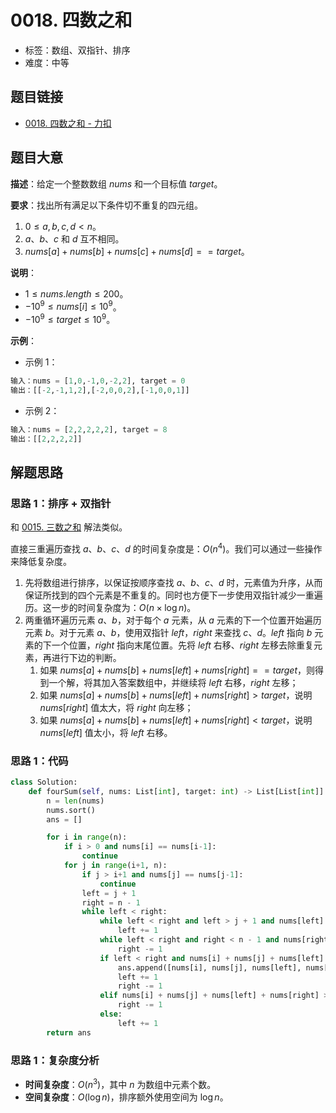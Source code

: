 # 0018. 四数之和

- 标签：数组、双指针、排序
- 难度：中等

## 题目链接

- [0018. 四数之和 - 力扣](https://leetcode.cn/problems/4sum/)

## 题目大意

**描述**：给定一个整数数组 $nums$ 和一个目标值 $target$。

**要求**：找出所有满足以下条件切不重复的四元组。

1. $0 \le a, b, c, d < n$。
2. $a$、$b$、$c$ 和 $d$ 互不相同。
3. $nums[a] + nums[b] + nums[c] + nums[d] == target$。

**说明**：

- $1 \le nums.length \le 200$。
- $-10^9 \le nums[i] \le 10^9$。
- $-10^9 \le target \le 10^9$。

**示例**：

- 示例 1：

```python
输入：nums = [1,0,-1,0,-2,2], target = 0
输出：[[-2,-1,1,2],[-2,0,0,2],[-1,0,0,1]]
```

- 示例 2：

```python
输入：nums = [2,2,2,2,2], target = 8
输出：[[2,2,2,2]]
```

## 解题思路

### 思路 1：排序 + 双指针

和 [0015. 三数之和](https://leetcode.cn/problems/3sum/) 解法类似。

直接三重遍历查找 $a$、$b$、$c$、$d$ 的时间复杂度是：$O(n^4)$。我们可以通过一些操作来降低复杂度。

1. 先将数组进行排序，以保证按顺序查找 $a$、$b$、$c$、$d$ 时，元素值为升序，从而保证所找到的四个元素是不重复的。同时也方便下一步使用双指针减少一重遍历。这一步的时间复杂度为：$O(n \times \log n)$。
2. 两重循环遍历元素 $a$、$b$，对于每个 $a$ 元素，从 $a$ 元素的下一个位置开始遍历元素 $b$。对于元素 $a$、$b$，使用双指针 $left$，$right$ 来查找 $c$、$d$。$left$ 指向 $b$ 元素的下一个位置，$right$ 指向末尾位置。先将 $left$ 右移、$right$ 左移去除重复元素，再进行下边的判断。
   1. 如果 $nums[a] + nums[b] + nums[left] + nums[right] == target$，则得到一个解，将其加入答案数组中，并继续将 $left$ 右移，$right$ 左移；
   2. 如果 $nums[a] + nums[b] + nums[left] + nums[right] > target$，说明 $nums[right]$ 值太大，将 $right$ 向左移；
   3. 如果 $nums[a] + nums[b] + nums[left] + nums[right] < target$，说明 $nums[left]$ 值太小，将 $left$ 右移。

### 思路 1：代码

```python
class Solution:
    def fourSum(self, nums: List[int], target: int) -> List[List[int]]:
        n = len(nums)
        nums.sort()
        ans = []

        for i in range(n):
            if i > 0 and nums[i] == nums[i-1]:
                continue
            for j in range(i+1, n):
                if j > i+1 and nums[j] == nums[j-1]:
                    continue
                left = j + 1
                right = n - 1
                while left < right:
                    while left < right and left > j + 1 and nums[left] == nums[left - 1]:
                        left += 1
                    while left < right and right < n - 1 and nums[right + 1] == nums[right]:
                        right -= 1
                    if left < right and nums[i] + nums[j] + nums[left] + nums[right] == target:
                        ans.append([nums[i], nums[j], nums[left], nums[right]])
                        left += 1
                        right -= 1
                    elif nums[i] + nums[j] + nums[left] + nums[right] > target:
                        right -= 1
                    else:
                        left += 1
        return ans
```

### 思路 1：复杂度分析

- **时间复杂度**：$O(n^3)$，其中 $n$ 为数组中元素个数。
- **空间复杂度**：$O(\log n)$，排序额外使用空间为 $\log n$。

